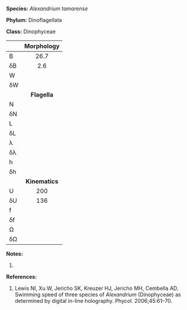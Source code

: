 **Species:** *Alexandrium tamarense*

**Phylum:** Dinoflagellata

**Class:** Dinophyceae

|    | **Morphology** |
|:-- | :------------: |
| B  | 26.7 |
| δB | 2.6 |
| W  |  |
| δW |  |
|    | **Flagella** |
| N  |  |
| δN |  |
| L  |  |
| δL |  |
| λ  |  |
| δλ |  |
| h  |  |
| δh |  |
|    | **Kinematics** |
| U  | 200 |
| δU | 136 |
| f  |  |
| δf |  |
| Ω  |  |
| δΩ |  |

**Notes:**

1.

**References:**

1. Lewis NI, Xu W, Jericho SK, Kreuzer HJ, Jericho MH, Cembella AD.  Swimming speed of three species of *Alexandrium* (Dinophyceae) as determined by digital in-line holography.  Phycol. 2006;45:61–70.
